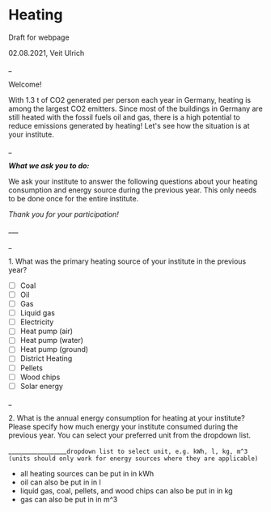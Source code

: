 # Heating

Draft for webpage

02.08.2021, Veit Ulrich

\_

Welcome!

With 1.3 t of CO2 generated per person each year in Germany, heating is among the largest CO2 emitters. Since most of the buildings in Germany are still heated with the fossil fuels oil and gas, there is a high potential to reduce emissions generated by heating! Let's see how the situation is at your institute.

\_

**_What we ask you to do:_**

We ask your institute to answer the following questions about your heating consumption and energy source during the previous year. This only needs to be done once for the entire institute.

_Thank you for your participation!_

\_\_\_

\_

1\. What was the primary heating source of your institute in the previous year?

* [ ] Coal
* [ ] Oil
* [ ] Gas
* [ ] Liquid gas
* [ ] Electricity
* [ ] Heat pump (air)
* [ ] Heat pump (water)
* [ ] Heat pump (ground)
* [ ] District Heating
* [ ] Pellets
* [ ] Wood chips
* [ ] Solar energy

\_

2\. What is the annual energy consumption for heating at your institute? Please specify how much energy your institute consumed during the previous year. You can select your preferred unit from the dropdown list.

\_\_\_\_\_\_\_\_\_\_\_\_\_\_\_\_\_\_`dropdown list to select unit, e.g. kWh, l, kg, m^3 (units should only work for energy sources where they are applicable)`

* all heating sources can be put in in kWh
* oil can also be put in in l
* liquid gas, coal, pellets, and wood chips can also be put in in kg
* gas can also be put in in m^3


